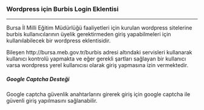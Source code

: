 <h3>Wordpress için Burbis Login Eklentisi</h3>

-----------
<p>
Bursa İl Milli Eğitim Müdürlüğü faaliyetleri için kurulan wordpress sitelerine burbis kullanıcılarının üyelik gerektirmeden giriş yapabilmeleri için kullanılabilecek bir wordpress eklentisidir.
</p>

<p>Bileşen http://bursa.meb.gov.tr/burbis adresi altındaki servisleri kullanarak kullanıcı kontrolü yapmakta ve eğer gerekli şartları sağlayan bir kullanıcı varsa wordpress yerel kullanıcısı olarak giriş yapmasına izin vermektedir. 
</p>

<h5>Google Captcha Desteği</h5>
<p>Google captcha güvenlik anahtarlarını girerek giriş için google captcha ile güvenli giriş yapılmasını sağlanabilir.</p>
